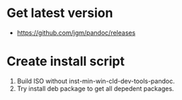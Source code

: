 # Get latest version
* https://github.com/jgm/pandoc/releases

# Create install script
1. Build ISO without inst-min-win-cld-dev-tools-pandoc.
1. Try install deb package to get all depedent packages.
